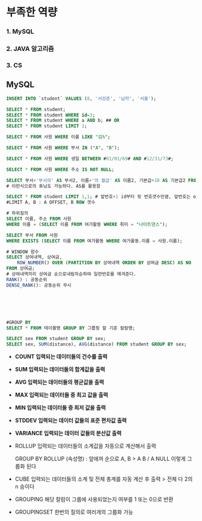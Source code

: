 # 부족한 역량

### 1. MySQL

### 2. JAVA 알고리즘

### 3. CS



## MySQL

```sql
INSERT INTO `student` VALUES (8, '서강준', '남자', '서울');

SELECT * FROM student;
SELECT * FROM student WHERE id=3;
SELECT * FROM student WHERE a AND b; ## OR
SELECT * FROM student LIMIT 1;

SELECT * FROM 사원 WHERE 이름 LIKE "김%";

SELECT * FROM 사원 WHERE 부서 IN ("A", "B");

SELECT * FROM 사원 WHERE 생일 BETWEEN #01/01/69# AND #12/31/73#;

SELECT * FROM 사원 WHERE 주소 IS NOT NULL;

SELECT 부서+'부서의' AS 부서2, 이름+'의 월급' AS 이름2, 기본급+10 AS 기본급2 FROM 사원;
# 이런식으로의 튜닝도 가능하다. AS를 활용함

SELECT * FROM student LIMIT 1,1; # 앞번호+1 id부터 뒷 번호갯수만큼, 앞번호는 offset이다
#LIMIT A, B : A OFFSET, B ROW 갯수

# 하위질의
SELECT 이름, 주소 FROM 사원
WHERE 이름 = (SELECT 이름 FROM 여가활동 WHERE 취미 = "나이트댄스");

SELECT 부서 FROM 사원
WHERE EXISTS (SELECT 이름 FROM 여가활동 WHERE 여가활동.이름 = 사원.이름);

# WINDOW 함수
SELECT 상여내역, 상여금, 
	ROW_NUMBER() OVER (PARTITION BY 상여내역 ORDER BY 상여금 DESC) AS NO
FROM 상여금;
# 상여내역끼리 상여금 순으로내림차순하여 일련번호를 매겨준다.
RANK() : 공동순위
DENSE_RANK(): 공동순위 무시






#GROUP BY
SELECT * FROM 테이블명 GROUP BY 그룹핑 할 기준 칼람명;

SELECT sex FROM student GROUP BY sex;
SELECT sex, SUM(distance), AVG(distance) FROM student GROUP BY sex;
```

- **COUNT 입력되는 데이터들의 건수를 출력** 

- **SUM 입력되는 데이터들의 합계값을 출력** 

- **AVG 입력되는 데이터들의 평균값을 출력** 

- **MAX 입력되는 데이터들 중 최고 값을 출력**

- **MIN 입력되는 데이터들 중 최저 값을 출력** 

- **STDDEV 입력되는 데이터 값들의 표준 편차값 출력** 

- **VARIANCE 입력되는 데이터 값들의 분산값 출력** 

- ROLLUP 입력되는 데이터들의 소계값을 자동으로 계산해서 출력  

  GROUP BY ROLLUP (속성명) : 앞에꺼 순으로 A, B > A B / A NULL 이렇게 그룹화 된다

- CUBE 입력되는 데이터들의 소계 및 전체 총계를 자동 계산 후 출력  > 전체 다 2의 n 승이다

- GROUPING 해당 칼럼이 그룹에 사용되었는지 여부를 1 또는 0으로 반환 

- GROUPINGSET 한번의 질의로 여러개의 그룹화 가능





